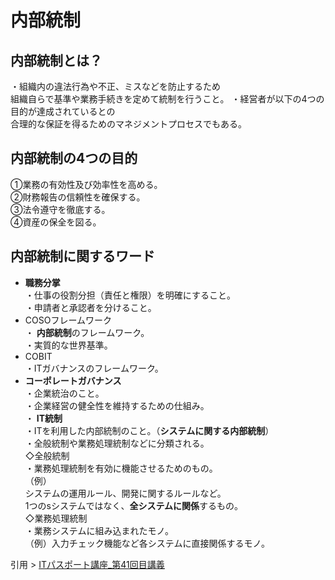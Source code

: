 # 内部統制 
## **内部統制**とは？    
・組織内の違法行為や不正、ミスなどを防止するため  
組織自らで基準や業務手続きを定めて統制を行うこと。
・経営者が以下の4つの目的が達成されているとの  
合理的な保証を得るためのマネジメントプロセスでもある。  
## 内部統制の4つの目的  
①業務の有効性及び効率性を高める。  
②財務報告の信頼性を確保する。  
③法令遵守を徹底する。  
④資産の保全を図る。  

## 内部統制に関するワード  
* **職務分掌**   
・仕事の役割分担（責任と権限）を明確にすること。    
・申請者と承認者を分けること。    
* COSOフレームワーク  
・ **内部統制**のフレームワーク。  
・実質的な世界基準。  
* COBIT  
・ITガバナンスのフレームワーク。  
* **コーポレートガバナンス**  
・企業統治のこと。  
・企業経営の健全性を維持するための仕組み。  
・ **IT統制**  
・ITを利用した内部統制のこと。（**システムに関する内部統制**）  
・全般統制や業務処理統制などに分類される。  
◇全般統制  
・業務処理統制を有効に機能させるためのもの。  
（例）  
システムの運用ルール、開発に関するルールなど。  
1つのsシステムではなく、**全システムに関係**するもの。  
◇業務処理統制  
・業務システムに組み込まれたモノ。  
（例）入力チェック機能など各システムに直接関係するモノ。  

引用 >
[ITパスポート講座_第41回目講義](https://www.youtube.com/watch?v=aAaPq8HzQ0Q&list=PLC9xywNMIf9jgTizhye6GyPjZcuPZ9ou5&index=42)  
